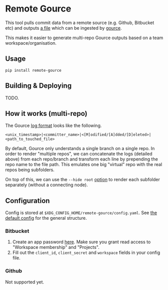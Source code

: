 # Remote Gource

This tool pulls commit data from a remote source (e.g. Github, Bitbucket etc) and outputs [a file](https://github.com/acaudwell/Gource/wiki/Custom-Log-Format) which can be ingested by [gource](https://gource.io).

This makes it easier to generate multi-repo Gource outputs based on a team workspace/organisation.

## Usage

```shell
pip install remote-gource
```

## Building & Deploying

TODO.

## How it works (multi-repo)

The Gource [log format](https://github.com/acaudwell/Gource/wiki/Custom-Log-Format) looks like the following.

```
<unix_timestamp>|<committer_name>|<[M]odified/[A]dded/[D]eleted>|<path_to_touched_file>
```

By default, Gource only understands a single branch on a single repo. In order to render "multiple repos", we can concatenate the logs (detailed above) from each repo/branch and transform each line by prepending the repo name to the file path. This emulates one big "virtual" repo with the real repos being subfolders.


On top of this, we can use the `--hide root` [option](https://github.com/acaudwell/Gource/wiki/Controls#hiding-elements) to render each subfolder separately (without a connecting node).

## Configuration

Config is stored at `$XDG_CONFIG_HOME/remote-gource/config.yaml`. See [the default config](./remote_gource/config_default.yaml) for the general structure.

### Bitbucket

1. Create an app password [here](https://bitbucket.org/account/settings/app-passwords/new). Make sure you grant read access to "Workspace membership" and "Projects".
2. Fill out the `client_id`, `client_secret` and `workspace` fields in your config file.


### Github

Not supported yet.
